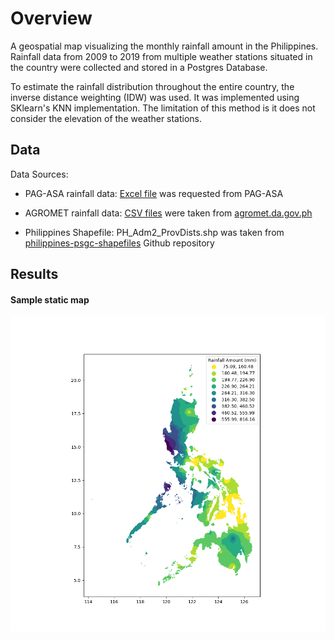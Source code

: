 # Overview

A geospatial map visualizing the monthly rainfall amount in the Philippines. Rainfall data from 2009 to 2019 from multiple weather stations situated in the country were collected and stored in a Postgres Database. 

To estimate the rainfall distribution throughout the entire country, the inverse distance weighting (IDW) was used. It was implemented using  SKlearn's KNN implementation. The limitation of this method is it does not consider the elevation of the weather stations. 

## Data

Data Sources:

* PAG-ASA rainfall data: [Excel file](./raw_files/PAG-ASA/Summarized_Rainfall_Data.xlsx) was requested from PAG-ASA

* AGROMET rainfall data: [CSV files](./raw_files/Agromet) were taken from [agromet.da.gov.ph](https://agromet.da.gov.ph/)

* Philippines Shapefile: PH_Adm2_ProvDists.shp was taken from [philippines-psgc-shapefiles](https://github.com/altcoder/philippines-psgc-shapefiles) Github repository


## Results

#### Sample static map

<img src="./imgs/2019-7-rainfall-plot.png" width=1000>
